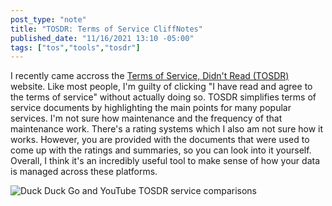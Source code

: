 ```yaml
---
post_type: "note" 
title: "TOSDR: Terms of Service CliffNotes"
published_date: "11/16/2021 13:10 -05:00"
tags: ["tos","tools","tosdr"]
---
```


I recently came accross the [Terms of Service, Didn't Read (TOSDR)](https://tosdr.org/) website. Like most people, I'm guilty of clicking "I have read and agree to the terms of service" without actually doing so. TOSDR simplifies terms of service documents by highlighting the main points for many popular services. I'm not sure how maintenance and the frequency of that maintenance work. There's a rating systems which I also am not sure how it works. However, you are provided with the documents that were used to come up with the ratings and summaries, so you can look into it yourself. Overall, I think it's an incredibly useful tool to make sense of how your data is managed across these platforms.

![Duck Duck Go and YouTube TOSDR service comparisons](https://user-images.githubusercontent.com/11130940/142041533-e79dc8f4-4ba2-42b3-bbfd-e2becab8f357.png)